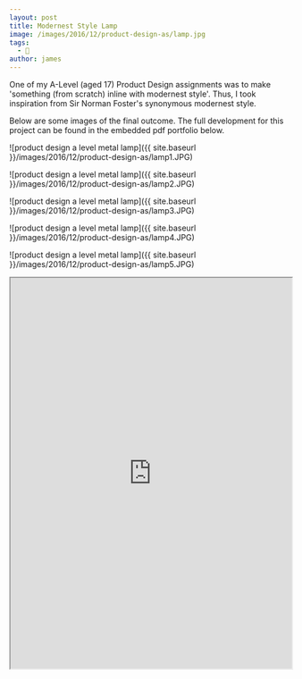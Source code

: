 ```yaml
---
layout: post
title: Modernest Style Lamp
image: /images/2016/12/product-design-as/lamp.jpg
tags:
  - 🎨
author: james
---
```

One of my A-Level (aged 17) Product Design assignments was to make 'something (from scratch) inline with modernest style'. Thus, I took inspiration from Sir Norman Foster's synonymous modernest style.

Below are some images of the final outcome. The full development for this project can be found in the embedded pdf portfolio below.

![product design a level metal lamp]({{ site.baseurl }}/images/2016/12/product-design-as/lamp1.JPG)

![product design a level metal lamp]({{ site.baseurl }}/images/2016/12/product-design-as/lamp2.JPG)

![product design a level metal lamp]({{ site.baseurl }}/images/2016/12/product-design-as/lamp3.JPG)

![product design a level metal lamp]({{ site.baseurl }}/images/2016/12/product-design-as/lamp4.JPG)

![product design a level metal lamp]({{ site.baseurl }}/images/2016/12/product-design-as/lamp5.JPG)

<iframe src="https://drive.google.com/file/d/1kzMaNZZnFb8XBOhwtZsXrkTxK109FiEu/preview" width="100%" height="700"></iframe>

